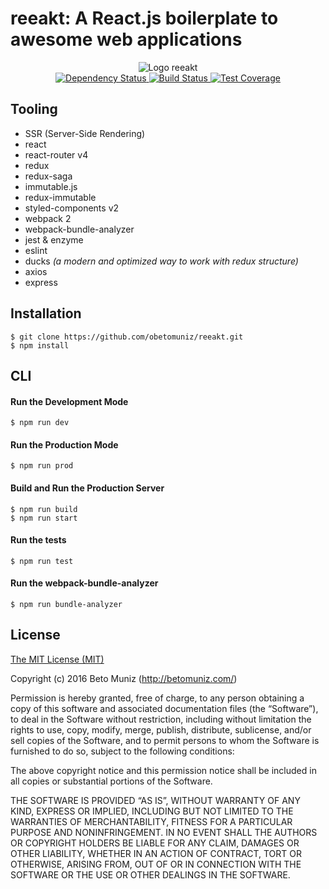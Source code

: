 # reeakt: A React.js boilerplate to awesome web applications

<div align="center">
  <img src="https://cloud.githubusercontent.com/assets/1680157/25194345/8788424e-2510-11e7-91cb-3a04b1bb4e5b.png" alt="Logo reeakt">
</div>

<div align="center">
  <a href="https://dependencyci.com/github/obetomuniz/reeakt">
    <img src="https://dependencyci.com/github/obetomuniz/reeakt/badge?maxAge=0" alt="Dependency Status" />
  </a>
  <a href="https://travis-ci.org/obetomuniz/reeakt">
    <img src="https://travis-ci.org/obetomuniz/reeakt.svg?maxAge=0&branch=master" alt="Build Status" />
  </a>
  <a href="https://coveralls.io/github/obetomuniz/reeakt?branch=master">
    <img src="https://coveralls.io/repos/github/obetomuniz/reeakt/badge.svg?maxAge=0&branch=master" alt="Test Coverage" />
  </a>
</div>

## Tooling

- SSR (Server-Side Rendering)
- react
- react-router v4
- redux
- redux-saga
- immutable.js
- redux-immutable
- styled-components v2
- webpack 2
- webpack-bundle-analyzer
- jest & enzyme
- eslint
- ducks _(a modern and optimized way to work with redux structure)_
- axios
- express

## Installation
```
$ git clone https://github.com/obetomuniz/reeakt.git
$ npm install
```

## CLI

#### Run the Development Mode
```
$ npm run dev
```

#### Run the Production Mode
```
$ npm run prod
```

#### Build and Run the Production Server
```
$ npm run build
$ npm run start
```

#### Run the tests
```
$ npm run test
```

#### Run the webpack-bundle-analyzer
```
$ npm run bundle-analyzer
```

## License

[The MIT License (MIT)](https://betomuniz.mit-license.org/)

Copyright (c) 2016 Beto Muniz (http://betomuniz.com/)

Permission is hereby granted, free of charge, to any person obtaining a copy of this software and associated documentation files (the “Software”), to deal in the Software without restriction, including without limitation the rights to use, copy, modify, merge, publish, distribute, sublicense, and/or sell copies of the Software, and to permit persons to whom the Software is furnished to do so, subject to the following conditions:

The above copyright notice and this permission notice shall be included in all copies or substantial portions of the Software.

THE SOFTWARE IS PROVIDED “AS IS”, WITHOUT WARRANTY OF ANY KIND, EXPRESS OR IMPLIED, INCLUDING BUT NOT LIMITED TO THE WARRANTIES OF MERCHANTABILITY, FITNESS FOR A PARTICULAR PURPOSE AND NONINFRINGEMENT. IN NO EVENT SHALL THE AUTHORS OR COPYRIGHT HOLDERS BE LIABLE FOR ANY CLAIM, DAMAGES OR OTHER LIABILITY, WHETHER IN AN ACTION OF CONTRACT, TORT OR OTHERWISE, ARISING FROM, OUT OF OR IN CONNECTION WITH THE SOFTWARE OR THE USE OR OTHER DEALINGS IN THE SOFTWARE.
